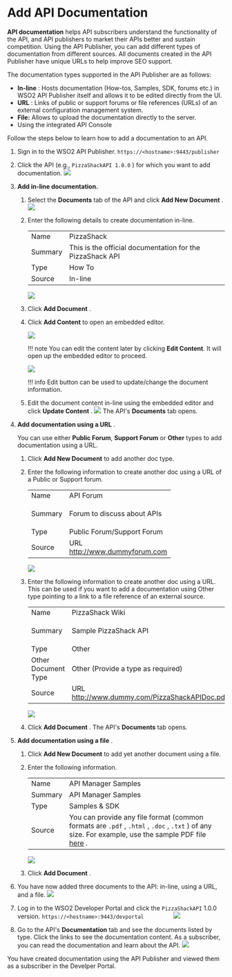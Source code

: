 # Add API Documentation

**API documentation** helps API subscribers understand the functionality of the API, and API publishers to market their APIs better and sustain competition. Using the API Publisher, you can add different types of documentation from different sources. All documents created in the API Publisher have unique URLs to help improve SEO support.

The documentation types supported in the API Publisher are as follows:

-   **In-line** : Hosts documentation (How-tos, Samples, SDK, forums etc.) in WSO2 API Publisher itself and allows it to be edited directly from the UI.
-   **URL** : Links of public or support forums or file references (URLs) of an external configuration management system.
-   **File:** Allows to upload the documentation directly to the server.
-   Using the integrated API Console

Follow the steps below to learn how to add a documentation to an API.

1.  Sign in to the WSO2 API Publisher.
`https://<hostname>:9443/publisher`
2.  Click the API (e.g., `PizzaShackAPI 1.0.0` ) for which you want to add documentation.
    ![](../../../assets/img/Learn/add-docs-select-api.png)
3.  **Add in-line documentation.**

    1.  Select the **Documents** tab of the API and click **Add New Document** .
        ![](../../../assets/img/Learn/add-docs-documents.png)
    2.  Enter the following details to create documentation in-line.

        |         |                                      |
        |---------|--------------------------------------|
        | Name    | PizzaShack                    |
        | Summary | This is the official documentation for the PizzaShack API |
        | Type    | How To                               |
        | Source  | In-line                              |

        ![](../../../assets/img/Learn/add-docs-create-inline.png)

    3.  Click **Add Document** .
    4.  Click **Add Content** to open an embedded editor.

        ![](../../../assets/img/Learn/add-docs-add-content.png)

        !!! note
            You can edit the content later by clicking **Edit Content**. It will open up the embedded editor to proceed.


        ![](../../../assets/img/Learn/add-docs-edit-content.png)

        !!! info
            Edit button can be used to update/change the document information.

    5.  Edit the document content in-line using the embedded editor and click **Update Content** .
        ![](../../../assets/img/Learn/add-docs-update-content.png)
        The API's **Documents** tab opens.

4.  **Add documentation using a URL** .

    You can use either **Public Forum**, **Support Forum** or **Other** types to add documentation using a URL.

    1.  Click **Add New Document** to add another doc type.

    2.  Enter the following information to create another doc using a URL of a Public or Support forum.

        <table>
        <tbody>
        <tr class="odd">
        <td>Name</td>
        <td>API Forum</td>
        </tr>
        <tr class="even">
        <td>Summary</td>
        <td><div class="company-logo-container">
        <p>Forum to discuss about APIs</p>
        </div></td>
        </tr>
        <tr class="odd">
        <td>Type</td>
        <td>Public Forum/Support Forum</td>
        </tr>
        <tr class="even">
        <td>Source</td>
        <td>URL<br />
        <a href="http://www.dummyforum.com" class="uri">http://www.dummyforum.com</a></td>
        </tr>
        </tbody>
        </table>

        ![](../../../assets/img/Learn/add-docs-forum-type.png)

    3.  Enter the following information to create another doc using a URL. This can be used if you want to add a documentation using Other type pointing to a link to a file reference of an external source.

        <table>
        <tbody>
        <tr class="odd">
        <td>Name</td>
        <td>PizzaShack Wiki</td>
        </tr>
        <tr class="even">
        <td>Summary</td>
        <td><div class="company-logo-container">
        <p>Sample PizzaShack API</p>
        </div></td>
        </tr>
        <tr class="odd">
        <td>Type</td>
        <td>Other</td>
        </tr>
        <tr class="even">
        <td>Other Document Type</td>
        <td>Other (Provide a type as required)</td>
        </tr>
        <tr class="even">
        <td>Source</td>
        <td>URL<br />
        <a href="http://www.dummy.com/PizzaShackAPIDoc.pdf" class="uri">http://www.dummy.com/PizzaShackAPIDoc.pdf</a></td>
        </tr>
        </tbody>
        </table>

        ![](../../../assets/img/Learn/add-docs-url-type.png)

    4.  Click **Add Document** .
        The API's **Documents** tab opens.

5.  **Add documentation using a file** .

    1.  Click **Add New Document** to add yet another document using a file.

    2.  Enter the following information.

        |         |                                                                                                                                                                                                                                                                                                                              |
        |---------|------------------------------------------------------------------------------------------------------------------------------------------------------------------------------------------------------------------------------------------------------------------------------------------------------------------------------|
        | Name    | API Manager Samples                                                                                                                                                                                                                                                                                                          |
        | Summary | API Manager Samples                                                                                                                                                                                                                                                                                                          |
        | Type    | Samples & SDK                                                                                                                                                                                                                                                                                                                |
        | Source  | You can provide any file format (common formats are `.pdf` , `.html` , `.doc` , `.txt` ) of any size. For example, use the sample PDF file [here](../../../assets/attachments/Learn/api-docs-sample.pdf) . |

        ![](../../../assets/img/Learn/add-docs-pdf-file.png)

    3.  Click **Add Document** .
    
6. You have now added three documents to the API: in-line, using a URL, and a file.
        ![](../../../assets/img/Learn/add-docs-all.png)

7.  Log in to the WSO2 Developer Portal and click the `PizzaShackAPI` 1.0.0 version.
`https://<hostname>:9443/devportal         `
    ![](../../../assets/img/Learn/view-docs-devportal.png)

8.  Go to the API's **Documentation** tab and see the documents listed by type.
    Click the links to see the documentation content. As a subscriber, you can read the documentation and learn about the API.
    ![](../../../assets/img/Learn/view-docs-api.png)

You have created documentation using the API Publisher and viewed them as a subscriber in the Develper Portal.
